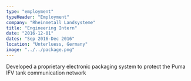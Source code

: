 ```yaml
---
type: "employment"
typeHeader: "Employment"
company: "Rheinmetall Landsysteme"
title: "Engineering Intern"
date: "2016-12-01"
dates: "Sep 2016-Dec 2016"
location: "Unterluess, Germany"
image: "../../package.png"
---
```


Developed a proprietary electronic packaging system to protect the Puma IFV tank communication network
